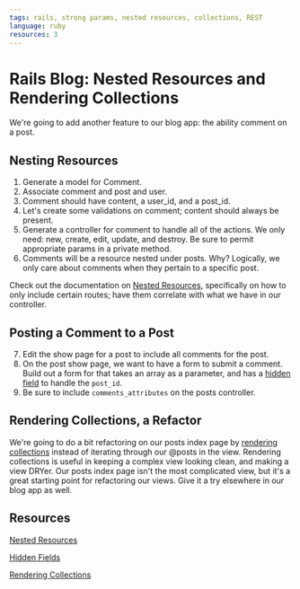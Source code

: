 ```yaml
---
tags: rails, strong params, nested resources, collections, REST
language: ruby
resources: 3
---
```


# Rails Blog: Nested Resources and Rendering Collections

We're going to add another feature to our blog app: the ability comment on a post.

## Nesting Resources

1. Generate a model for Comment.
2. Associate comment and post and user.
3. Comment should have content, a user_id, and a post_id. 
4. Let's create some validations on comment; content should always be present.
5. Generate a controller for comment to handle all of the actions. We only need: new, create, edit, update, and destroy. Be sure to permit appropriate params in a private method.
6. Comments will be a resource nested under posts. Why? Logically, we only care about comments when they pertain to a specific post.

Check out the documentation on [Nested Resources](http://guides.rubyonrails.org/routing.html#nested-resources), specifically on how to only include certain routes; have them correlate with what we have in our controller.

## Posting a Comment to a Post

7. Edit the show page for a post to include all comments for the post.
8. On the post show page, we want to have a form to submit a comment. Build out a form for that takes an array as a parameter, and has a [hidden field](http://apidock.com/rails/ActionView/Helpers/FormHelper/hidden_field) to handle the `post_id`. 
9. Be sure to include `comments_attributes` on the posts controller.

## Rendering Collections, a Refactor

We're going to do a bit refactoring on our posts index page by [rendering collections](http://guides.rubyonrails.org/layouts_and_rendering.html) instead of iterating through our @posts in the view. Rendering collections is useful in keeping a complex view looking clean, and making a view DRYer. Our posts index page isn't the most complicated view, but it's a great starting point for refactoring our views. Give it a try elsewhere in our blog app as well.


## Resources

[Nested Resources](http://guides.rubyonrails.org/routing.html#nested-resources)

[Hidden Fields](http://apidock.com/rails/ActionView/Helpers/FormHelper/hidden_field)

[Rendering Collections](http://guides.rubyonrails.org/layouts_and_rendering.html)
